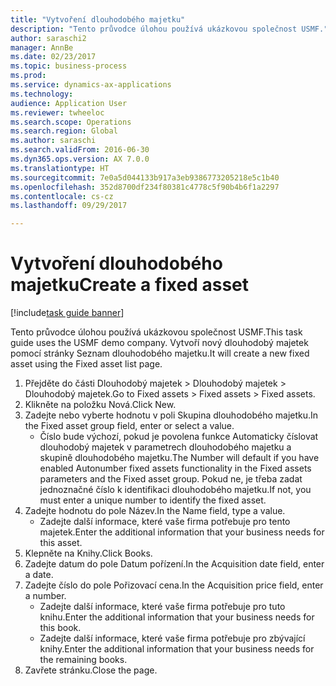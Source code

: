 ```yaml
--- 
title: "Vytvoření dlouhodobého majetku"
description: "Tento průvodce úlohou používá ukázkovou společnost USMF."
author: saraschi2
manager: AnnBe
ms.date: 02/23/2017
ms.topic: business-process
ms.prod: 
ms.service: dynamics-ax-applications
ms.technology: 
audience: Application User
ms.reviewer: twheeloc
ms.search.scope: Operations
ms.search.region: Global
ms.author: saraschi
ms.search.validFrom: 2016-06-30
ms.dyn365.ops.version: AX 7.0.0
ms.translationtype: HT
ms.sourcegitcommit: 7e0a5d044133b917a3eb9386773205218e5c1b40
ms.openlocfilehash: 352d8700df234f80381c4778c5f90b4b6f1a2297
ms.contentlocale: cs-cz
ms.lasthandoff: 09/29/2017

---
```

# <a name="create-a-fixed-asset"></a><span data-ttu-id="0be03-103">Vytvoření dlouhodobého majetku</span><span class="sxs-lookup"><span data-stu-id="0be03-103">Create a fixed asset</span></span>

[!include[task guide banner](../../includes/task-guide-banner.md)]

<span data-ttu-id="0be03-104">Tento průvodce úlohou používá ukázkovou společnost USMF.</span><span class="sxs-lookup"><span data-stu-id="0be03-104">This task guide uses the USMF demo company.</span></span>  <span data-ttu-id="0be03-105">Vytvoří nový dlouhodobý majetek pomocí stránky Seznam dlouhodobého majetku.</span><span class="sxs-lookup"><span data-stu-id="0be03-105">It will create a new fixed asset using the Fixed asset list page.</span></span>

1. <span data-ttu-id="0be03-106">Přejděte do části Dlouhodobý majetek > Dlouhodobý majetek > Dlouhodobý majetek.</span><span class="sxs-lookup"><span data-stu-id="0be03-106">Go to Fixed assets > Fixed assets > Fixed assets.</span></span>
2. <span data-ttu-id="0be03-107">Klikněte na položku Nová.</span><span class="sxs-lookup"><span data-stu-id="0be03-107">Click New.</span></span>
3. <span data-ttu-id="0be03-108">Zadejte nebo vyberte hodnotu v poli Skupina dlouhodobého majetku.</span><span class="sxs-lookup"><span data-stu-id="0be03-108">In the Fixed asset group field, enter or select a value.</span></span>
    * <span data-ttu-id="0be03-109">Číslo bude výchozí, pokud je povolena funkce Automaticky číslovat dlouhodobý majetek v parametrech dlouhodobého majetku a skupině dlouhodobého majetku.</span><span class="sxs-lookup"><span data-stu-id="0be03-109">The Number will default if you have enabled Autonumber fixed assets functionality in the Fixed assets parameters and the Fixed asset group.</span></span>  <span data-ttu-id="0be03-110">Pokud ne, je třeba zadat jednoznačné číslo k identifikaci dlouhodobého majetku.</span><span class="sxs-lookup"><span data-stu-id="0be03-110">If not, you must enter a unique number to identify the fixed asset.</span></span>  
4. <span data-ttu-id="0be03-111">Zadejte hodnotu do pole Název.</span><span class="sxs-lookup"><span data-stu-id="0be03-111">In the Name field, type a value.</span></span>
    * <span data-ttu-id="0be03-112">Zadejte další informace, které vaše firma potřebuje pro tento majetek.</span><span class="sxs-lookup"><span data-stu-id="0be03-112">Enter the additional information that your business needs for this asset.</span></span>  
5. <span data-ttu-id="0be03-113">Klepněte na Knihy.</span><span class="sxs-lookup"><span data-stu-id="0be03-113">Click Books.</span></span>
6. <span data-ttu-id="0be03-114">Zadejte datum do pole Datum pořízení.</span><span class="sxs-lookup"><span data-stu-id="0be03-114">In the Acquisition date field, enter a date.</span></span>
7. <span data-ttu-id="0be03-115">Zadejte číslo do pole Pořizovací cena.</span><span class="sxs-lookup"><span data-stu-id="0be03-115">In the Acquisition price field, enter a number.</span></span>
    * <span data-ttu-id="0be03-116">Zadejte další informace, které vaše firma potřebuje pro tuto knihu.</span><span class="sxs-lookup"><span data-stu-id="0be03-116">Enter the additional information that your business needs for this book.</span></span>  
    * <span data-ttu-id="0be03-117">Zadejte další informace, které vaše firma potřebuje pro zbývající knihy.</span><span class="sxs-lookup"><span data-stu-id="0be03-117">Enter the additional information that your business needs for the remaining books.</span></span>  
8. <span data-ttu-id="0be03-118">Zavřete stránku.</span><span class="sxs-lookup"><span data-stu-id="0be03-118">Close the page.</span></span>


